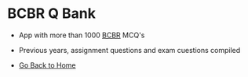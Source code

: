 # BCBR Q Bank
* App with more than 1000 [BCBR](BCBR/BCBR.md) MCQ's
* Previous years, assignment questions and exam cuestions compiled


* [Go Back to Home](https://github.com/fdrepo/flutterdoctor.com/blob/b21aa0fe5558759ba572b702e65217d6a90020b0/docs/README.md)